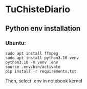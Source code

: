 # TuChisteDiario

## Python env installation

### Ubuntu:

```
sudo apt install ffmpeg
sudo apt install python3.10-venv
python3.10 -m venv .env
source .env/bin/activate
pip install -r requirements.txt
```

Then, select .env in notebook kernel